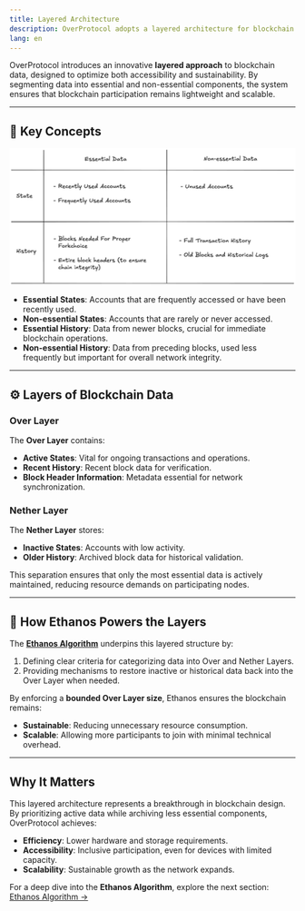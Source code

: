```yaml
---
title: Layered Architecture
description: OverProtocol adopts a layered architecture for blockchain data management, balancing efficiency and accessibility.
lang: en
---
```


OverProtocol introduces an innovative **layered approach** to blockchain data, designed to optimize both accessibility and sustainability. By segmenting data into essential and non-essential components, the system ensures that blockchain participation remains lightweight and scalable.

---

## 🌟 Key Concepts

![data_hierarchy_diagram](/img/ethanos_data_hierarchy.png)

- **Essential States**: Accounts that are frequently accessed or have been recently used.
- **Non-essential States**: Accounts that are rarely or never accessed.
- **Essential History**: Data from newer blocks, crucial for immediate blockchain operations.
- **Non-essential History**: Data from preceding blocks, used less frequently but important for overall network integrity.

---

## ⚙️ Layers of Blockchain Data

### Over Layer

The **Over Layer** contains:

- **Active States**: Vital for ongoing transactions and operations.
- **Recent History**: Recent block data for verification.
- **Block Header Information**: Metadata essential for network synchronization.

### Nether Layer

The **Nether Layer** stores:

- **Inactive States**: Accounts with low activity.
- **Older History**: Archived block data for historical validation.

This separation ensures that only the most essential data is actively maintained, reducing resource demands on participating nodes.

---

## 🚀 How Ethanos Powers the Layers

The [**Ethanos Algorithm**](./ethanos) underpins this layered structure by:

1. Defining clear criteria for categorizing data into Over and Nether Layers.
2. Providing mechanisms to restore inactive or historical data back into the Over Layer when needed.

By enforcing a **bounded Over Layer size**, Ethanos ensures the blockchain remains:

- **Sustainable**: Reducing unnecessary resource consumption.
- **Scalable**: Allowing more participants to join with minimal technical overhead.

---

## Why It Matters

This layered architecture represents a breakthrough in blockchain design. By prioritizing active data while archiving less essential components, OverProtocol achieves:

- **Efficiency**: Lower hardware and storage requirements.
- **Accessibility**: Inclusive participation, even for devices with limited capacity.
- **Scalability**: Sustainable growth as the network expands.

For a deep dive into the **Ethanos Algorithm**, explore the next section: [Ethanos Algorithm →](./ethanos)
